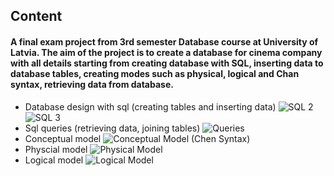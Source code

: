 ## Content
#### A final exam project from 3rd semester Database course at University of Latvia. The aim of the project is to create a database for cinema company with all details starting from creating database with SQL, inserting data to database tables, creating modes such as physical, logical and Chan syntax, retrieving data from database.

- Database design with sql (creating tables and inserting data)
![SQL 2](https://user-images.githubusercontent.com/66011783/114092781-f36cc000-98c2-11eb-8e2b-4b8a3a642965.PNG)
![SQL 3](https://user-images.githubusercontent.com/66011783/114092792-f7004700-98c2-11eb-8094-1107444f8233.PNG)
- Sql queries (retrieving data, joining tables)
![Queries](https://user-images.githubusercontent.com/66011783/114092746-e94ac180-98c2-11eb-9653-09e32aabacbe.PNG)
- Conceptual model
![Conceptual Model (Chen Syntax)](https://user-images.githubusercontent.com/66011783/114092920-1eefaa80-98c3-11eb-92b5-a285178bdce5.png)
- Physcial model
![Physical Model](https://user-images.githubusercontent.com/66011783/114092997-3af34c00-98c3-11eb-8720-58b0c470469c.png)
- Logical model
![Logical Model](https://user-images.githubusercontent.com/66011783/114093028-46467780-98c3-11eb-8112-61ee9264c654.png)
